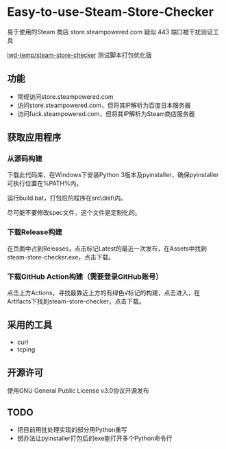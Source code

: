 # Easy-to-use-Steam-Store-Checker

易于使用的Steam 商店 store.steampowered.com 疑似 443 端口被干扰验证工具

[lwd-temp/steam-store-checker](https://github.com/lwd-temp/steam-store-checker) 测试脚本打包优化版

## 功能

* 常规访问store.steampowered.com
* 访问store.steampowered.com，但将其IP解析为百度日本服务器
* 访问fuck.steampowered.com，但将其IP解析为Steam商店服务器

## 获取应用程序

### 从源码构建

下载此代码库，在Windows下安装Python 3版本及pyinstaller，确保pyinstaller可执行位置在%PATH%内。

运行build.bat，打包后的程序在src\dist\内。

尽可能不要修改spec文件，这个文件是定制化的。

### 下载Release构建

在页面中占到Releases，点击标记Latest的最近一次发布，在Assets中找到steam-store-checker.exe，点击下载。

### 下载GitHub Action构建（需要登录GitHub账号）

点击上方Actions，寻找最靠近上方的有绿色√标记的构建，点击进入，在Artifacts下找到steam-store-checker，点击下载。

## 采用的工具

* curl
* tcping

## 开源许可

使用GNU General Public License v3.0协议开源发布

## TODO

* 把目前用批处理实现的部分用Python重写
* 想办法让pyinstaller打包后的exe能打开多个Python命令行
